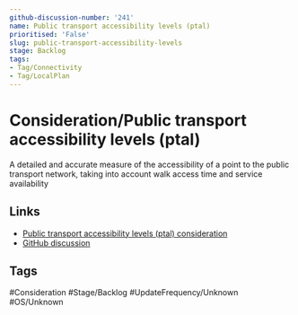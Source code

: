 ```yaml
---
github-discussion-number: '241'
name: Public transport accessibility levels (ptal)
prioritised: 'False'
slug: public-transport-accessibility-levels
stage: Backlog
tags:
- Tag/Connectivity
- Tag/LocalPlan
---
```


# Consideration/Public transport accessibility levels (ptal)

A detailed and accurate measure of the accessibility of a point to the public transport network, taking into account walk access time and service availability

## Links

* [Public transport accessibility levels (ptal) consideration](https://design.planning.data.gov.uk/planning-consideration/public-transport-accessibility-levels)
* [GitHub discussion](https://github.com/digital-land/data-standards-backlog/discussions/241)

## Tags

#Consideration #Stage/Backlog #UpdateFrequency/Unknown #OS/Unknown